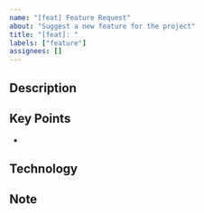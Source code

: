 ```yaml
---
name: "[feat] Feature Request"
about: "Suggest a new feature for the project"
title: "[feat]: "
labels: ["feature"]
assignees: []
---
```


## Description
<!-- Provide a detailed description of the feature -->

## Key Points

-

## Technology
<!-- List any technologies or skills required -->

## Note
<!-- Additional notes or context -->
